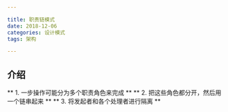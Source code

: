 ```yaml
---

title: 职责链模式
date: 2018-12-06
categories: 设计模式
tags: 架构

---
```


## 介绍
** 1.  一步操作可能分为多个职责角色来完成 **
** 2.  把这些角色都分开，然后用一个链串起来 **
** 3.  将发起者和各个处理者进行隔离 **

